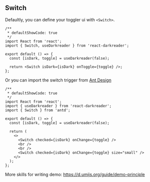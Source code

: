 ## Switch

Defaultly, you can define your toggler ui with `<Switch>`.

```tsx
/**
 * defaultShowCode: true
 */
import React from 'react';
import { Switch, useDarkreader } from 'react-darkreader';

export default () => {
  const [isDark, toggle] = useDarkreader(false);

  return <Switch isDark={isDark} onToggle={toggle} />;
};
```

Or you can import the switch trigger from [Ant Design](https://ant.design/components/switch-cn/)

```tsx
/**
 * defaultShowCode: true
 */
import React from 'react';
import { useDarkreader } from 'react-darkreader';
import { Switch } from 'antd';

export default () => {
  const [isDark, toggle] = useDarkreader(false);

  return (
    <>
      <Switch checked={isDark} onChange={toggle} />
      <br />
      <br />
      <Switch checked={isDark} onChange={toggle} size="small" />
    </>
  );
};
```

More skills for writing demo: https://d.umijs.org/guide/demo-principle
